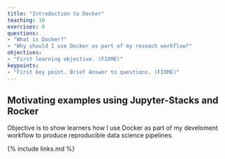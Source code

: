 ```yaml
---
title: "Introduction to Docker"
teaching: 10
exercises: 0
questions:
- "What is Docker?"
- "Why should I use Docker as part of my reseach workflow?"
objectives:
- "First learning objective. (FIXME)"
keypoints:
- "First key point. Brief Answer to questions. (FIXME)"
---
```


## Motivating examples using Jupyter-Stacks and Rocker
Objective is to show learners how I use Docker as part of my develoment workflow to produce reproducible data science pipelines.

{% include links.md %}

